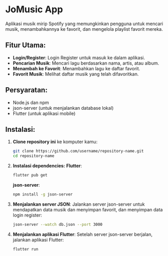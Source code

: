 # JoMusic App
Aplikasi musik mirip Spotify yang memungkinkan pengguna untuk mencari musik, menambahkannya ke favorit, dan mengelola playlist favorit mereka.
## Fitur Utama:
- **Login/Register**: Login Register untuk masuk ke dalam aplikasi.
- **Pencarian Musik**: Mencari lagu berdasarkan nama, artis, atau album.
- **Menambah ke Favorit**: Menambahkan lagu ke daftar favorit.
- **Favorit Musik**: Melihat daftar musik yang telah difavoritkan.
## Persyaratan:
- Node.js dan npm
- json-server (untuk menjalankan database lokal)
- Flutter (untuk aplikasi mobile)
## Instalasi:

1. **Clone repository ini** ke komputer kamu:
   ```bash
   git clone https://github.com/username/repository-name.git
   cd repository-name
   ```

2. **Instalasi dependencies:**
   **Flutter**:
   ```bash
   flutter pub get
   ```

   **json-server**:
   ```bash
   npm install -g json-server
   ```

3. **Menjalankan server JSON**:
   Jalankan server json-server untuk mendapatkan data musik dan menyimpan favorit, dan menyimpan data login register:
   ```bash
   json-server --watch db.json --port 3000
   ```

4. **Menjalankan aplikasi Flutter**:
   Setelah server json-server berjalan, jalankan aplikasi Flutter:
   ```bash
   flutter run
   ```

